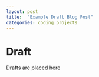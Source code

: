 ```yaml
---
layout: post
title:  "Example Draft Blog Post"
categories: coding projects
---
```

# Draft
Drafts are placed here
